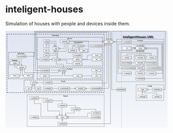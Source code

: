 # inteligent-houses
Simulation of houses with people and devices inside them.

![UML](https://github.com/Honzama/inteligent-houses/blob/master/uml/Inteligent_Houses_UML.bmp)
